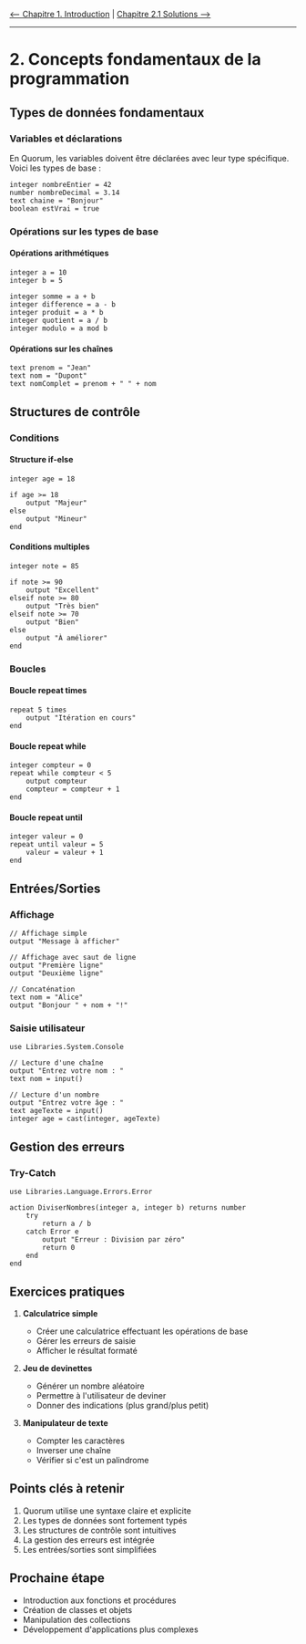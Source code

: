 [<-- Chapitre 1. Introduction](01.%20introduction-quorum.md) | [Chapitre 2.1 Solutions -->](02.1%20Solutions-des-exercices-pratiques.md)

---
# 2. Concepts fondamentaux de la programmation

## Types de données fondamentaux

### Variables et déclarations

En Quorum, les variables doivent être déclarées avec leur type spécifique. Voici les types de base :

```quorum
integer nombreEntier = 42
number nombreDecimal = 3.14
text chaine = "Bonjour"
boolean estVrai = true
```

### Opérations sur les types de base

#### Opérations arithmétiques
```quorum
integer a = 10
integer b = 5

integer somme = a + b
integer difference = a - b
integer produit = a * b
integer quotient = a / b
integer modulo = a mod b
```

#### Opérations sur les chaînes
```quorum
text prenom = "Jean"
text nom = "Dupont"
text nomComplet = prenom + " " + nom
```

## Structures de contrôle

### Conditions

#### Structure if-else
```quorum
integer age = 18

if age >= 18
    output "Majeur"
else
    output "Mineur"
end
```

#### Conditions multiples
```quorum
integer note = 85

if note >= 90
    output "Excellent"
elseif note >= 80
    output "Très bien"
elseif note >= 70
    output "Bien"
else
    output "À améliorer"
end
```

### Boucles

#### Boucle repeat times
```quorum
repeat 5 times
    output "Itération en cours"
end
```

#### Boucle repeat while
```quorum
integer compteur = 0
repeat while compteur < 5
    output compteur
    compteur = compteur + 1
end
```

#### Boucle repeat until
```quorum
integer valeur = 0
repeat until valeur = 5
    valeur = valeur + 1
end
```

## Entrées/Sorties

### Affichage
```quorum
// Affichage simple
output "Message à afficher"

// Affichage avec saut de ligne
output "Première ligne"
output "Deuxième ligne"

// Concaténation
text nom = "Alice"
output "Bonjour " + nom + "!"
```

### Saisie utilisateur
```quorum
use Libraries.System.Console

// Lecture d'une chaîne
output "Entrez votre nom : "
text nom = input()

// Lecture d'un nombre
output "Entrez votre âge : "
text ageTexte = input()
integer age = cast(integer, ageTexte)
```

## Gestion des erreurs

### Try-Catch
```quorum
use Libraries.Language.Errors.Error

action DiviserNombres(integer a, integer b) returns number
    try
        return a / b
    catch Error e
        output "Erreur : Division par zéro"
        return 0
    end
end
```

## Exercices pratiques

1. **Calculatrice simple**
   - Créer une calculatrice effectuant les opérations de base
   - Gérer les erreurs de saisie
   - Afficher le résultat formaté

2. **Jeu de devinettes**
   - Générer un nombre aléatoire
   - Permettre à l'utilisateur de deviner
   - Donner des indications (plus grand/plus petit)

3. **Manipulateur de texte**
   - Compter les caractères
   - Inverser une chaîne
   - Vérifier si c'est un palindrome

## Points clés à retenir

1. Quorum utilise une syntaxe claire et explicite
2. Les types de données sont fortement typés
3. Les structures de contrôle sont intuitives
4. La gestion des erreurs est intégrée
5. Les entrées/sorties sont simplifiées

## Prochaine étape

- Introduction aux fonctions et procédures
- Création de classes et objets
- Manipulation des collections
- Développement d'applications plus complexes
